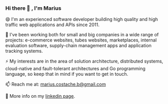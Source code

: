 ### Hi there 👋 , I'm Marius

<!--
**tacheshun/tacheshun** is a ✨ _special_ ✨ repository because its `README.md` (this file) appears on your GitHub profile.

Here are some ideas to get you started:

- 🔭 I’m currently working on ...
- 🌱 I’m currently learning ...
- 👯 I’m looking to collaborate on ...
- 🤔 I’m looking for help with ...
- 💬 Ask me about ...
- 📫 How to reach me: ...
- 😄 Pronouns: ...
- ⚡ Fun fact: ...
-->

😄  I'm an experienced software developer building high quality and high traffic web applications and APIs since 2011.

🌱  I've been working both for small and big companies in a wide range of projects: e-commerce websites, tubes websites, marketplaces, internal evaluation software, supply-chain management apps and application tracking systems.

⚡  My interests are in the area of solution architecture, distributed systems, cloud-native and fault-tolerant architectures and Go programming language, so keep that in mind if you want to get in touch.

📫  Reach me at: marius.costache.b@gmail.com

🤔  More info on my <a href="https://www.linkedin.com/in/mariuscostache/">linkedin page</a>.
